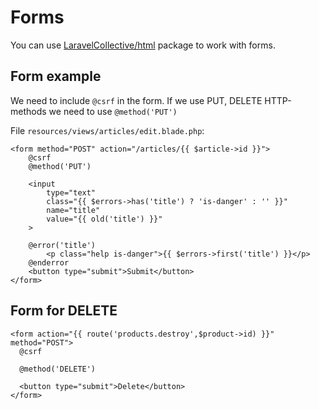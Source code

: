 # Forms

You can use [LaravelCollective/html](https://github.com/LaravelCollective/html) package to work with forms.

## Form example

We need to include `@csrf` in the form.
If we use PUT, DELETE HTTP-methods we need to use `@method('PUT')`

File `resources/views/articles/edit.blade.php`:

```blade
<form method="POST" action="/articles/{{ $article->id }}">
    @csrf
    @method('PUT')

    <input 
        type="text"
        class="{{ $errors->has('title') ? 'is-danger' : '' }}" 
        name="title"
        value="{{ old('title') }}"
    >
    
    @error('title')
        <p class="help is-danger">{{ $errors->first('title') }}</p>
    @enderror
    <button type="submit">Submit</button>
</form>
```

## Form for DELETE

```blade
<form action="{{ route('products.destroy',$product->id) }}" method="POST">
  @csrf

  @method('DELETE')

  <button type="submit">Delete</button>
</form>
```
